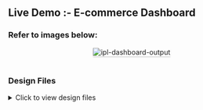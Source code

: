 ## Live Demo :- E-commerce Dashboard

### Refer to images below:

<div style="text-align: center;">
    <img src="/assets/live demo.gif" alt="ipl-dashboard-output" style="max-width:70%;box-shadow:0 2.8px 2.2px rgba(0, 0, 0, 0.12)">
</div>
<br/>

### Design Files

<details>
    <summary>Click to view design files</summary>
    - Login Page
    ![Login Page](/assets/login.png)
    
    - Register Page
    ![Register Page](/assets/register.png)
    
    - Home Page
    ![Home Page](/assets/products.png)
    
    - Add Product Page
    ![Add Product Page](/assets/add products.png)
    
    - Profile Page
    ![Profile Page](/assets/profile.png)
    
</details>
    
